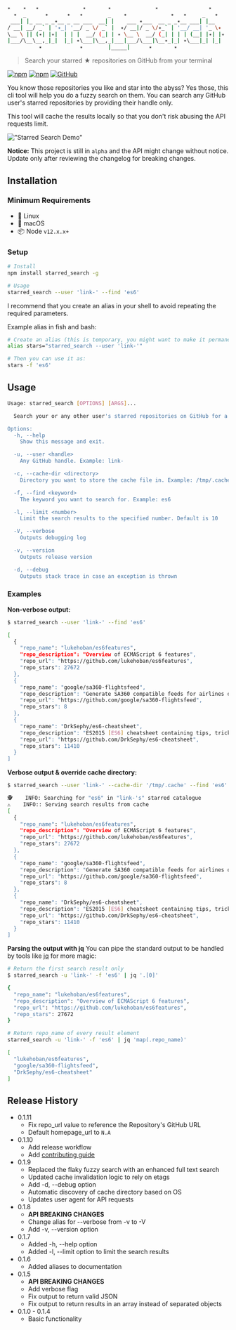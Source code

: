 ```sh
✴    ✴   ✴              ✴       ✴              ✴                ✴
  ✴  _      ✴      ✴   ✴        _    ✴              ✴   ✴     _   ✴  
 ___| |_ __ _ _✴__ _ __ ___  __| |    ___ ✴___  __ _ _✴__ ___| |__  
/ __| __/ _` | '✴_| '__/ _ \/ _` |  ✴/ __|/ _ \/✴_` | '__/ __| '_ \✴
\__ \ || (✴| |✴|  | | |  __/ (_| | ✴ \__ \  __/ (_| | | | (__| |✴| |✴
|___/\__\__,_|_|  |_| ✴\___|\__,_|___|___/\___|\__✴_|_| ✴\___|_| |_|
          ✴            ✴        |_____|      ✴       ✴               
```

> Search your starred ★ repositories on GitHub from your terminal

[![npm](https://img.shields.io/npm/v/starred_search?style=flat-square)](https://www.npmjs.com/package/starred_search) [![npm](https://img.shields.io/npm/dm/starred_search?style=flat-square)](https://www.npmjs.com/package/starred_search) [![GitHub](https://img.shields.io/github/license/link-/starred_search?style=flat-square)](./LICENSE)

You know those repositories you like and star into the abyss? Yes those, this cli tool will help you do a fuzzy search on them. You can search any GitHub user's starred repositories by providing their handle only.

This tool will cache the results locally so that you don't risk abusing the API requests limit.

!["Starred Search Demo"](./_assets/starred_search.gif)

**Notice:** This project is still in `alpha` and the API might change without notice. Update only after reviewing the changelog for breaking changes.

## Installation

### Minimum Requirements

- 🐧 Linux
- 🍎 macOS
- 📦 Node `v12.x.x+`

### Setup

```sh
# Install
npm install starred_search -g

# Usage
starred_search --user 'link-' --find 'es6'
```

I recommend that you create an alias in your shell to avoid repeating the required parameters.

Example alias in fish and bash:

```sh
# Create an alias (this is temporary, you might want to make it permanent)
alias stars="starred_search --user 'link-'"

# Then you can use it as:
stars -f 'es6'
```

## Usage

```sh
Usage: starred_search [OPTIONS] [ARGS]...

  Search your or any other user's starred repositories on GitHub for a keyword.

Options:
  -h, --help
    Show this message and exit.

  -u, --user <handle>
    Any GitHub handle. Example: link-

  -c, --cache-dir <directory>
    Directory you want to store the cache file in. Example: /tmp/.cache

  -f, --find <keyword>
    The keyword you want to search for. Example: es6

  -l, --limit <number>
    Limit the search results to the specified number. Default is 10

  -V, --verbose
    Outputs debugging log

  -v, --version
    Outputs release version

  -d, --debug
    Outputs stack trace in case an exception is thrown
```

### Examples

**Non-verbose output:**

```sh
$ starred_search --user 'link-' --find 'es6'

[
  {
    "repo_name": "lukehoban/es6features",
    "repo_description": "Overview of ECMAScript 6 features",
    "repo_url": "https://github.com/lukehoban/es6features",
    "repo_stars": 27672
  },
  {
    "repo_name": "google/sa360-flightsfeed",
    "repo_description": "Generate SA360 compatible feeds for airlines on BigQuery  :rocket:",
    "repo_url": "https://github.com/google/sa360-flightsfeed",
    "repo_stars": 8
  },
  {
    "repo_name": "DrkSephy/es6-cheatsheet",
    "repo_description": "ES2015 [ES6] cheatsheet containing tips, tricks, best practices and code snippets",
    "repo_url": "https://github.com/DrkSephy/es6-cheatsheet",
    "repo_stars": 11410
  }
]
```

**Verbose output & override cache directory:**

```sh
$ starred_search --user 'link-' --cache-dir '/tmp/.cache' --find 'es6' --verbose

🕵    INFO: Searching for "es6" in "link-'s" starred catalogue
⚠️    INFO:: Serving search results from cache
[
  {
    "repo_name": "lukehoban/es6features",
    "repo_description": "Overview of ECMAScript 6 features",
    "repo_url": "https://github.com/lukehoban/es6features",
    "repo_stars": 27672
  },
  {
    "repo_name": "google/sa360-flightsfeed",
    "repo_description": "Generate SA360 compatible feeds for airlines on BigQuery  :rocket:",
    "repo_url": "https://github.com/google/sa360-flightsfeed",
    "repo_stars": 8
  },
  {
    "repo_name": "DrkSephy/es6-cheatsheet",
    "repo_description": "ES2015 [ES6] cheatsheet containing tips, tricks, best practices and code snippets",
    "repo_url": "https://github.com/DrkSephy/es6-cheatsheet",
    "repo_stars": 11410
  }
]
```

**Parsing the output with jq**
You can pipe the standard output to be handled by tools like [jq](https://stedolan.github.io/jq/) for more magic:

```sh
# Return the first search result only
$ starred_search -u 'link-' -f 'es6' | jq '.[0]'

{
  "repo_name": "lukehoban/es6features",
  "repo_description": "Overview of ECMAScript 6 features",
  "repo_url": "https://github.com/lukehoban/es6features",
  "repo_stars": 27672
}

# Return repo_name of every result element
starred_search -u 'link-' -f 'es6' | jq 'map(.repo_name)'

[
  "lukehoban/es6features",
  "google/sa360-flightsfeed",
  "DrkSephy/es6-cheatsheet"
]
```

## Release History

- 0.1.11
  - Fix repo_url value to reference the Repository's GitHub URL
  - Default homepage_url to `N.A`
- 0.1.10
  - Add release workflow
  - Add [contributing guide](./CONTRIBUTING.md)
- 0.1.9
  - Replaced the flaky fuzzy search with an enhanced full text search
  - Updated cache invalidation logic to rely on etags
  - Add -d, --debug option
  - Automatic discovery of cache directory based on OS
  - Updates user agent for API requests
- 0.1.8
  - **API BREAKING CHANGES**
  - Change alias for --verbose from -v to -V
  - Add -v, --version option
- 0.1.7
  - Added -h, --help option
  - Added -l, --limit option to limit the search results
- 0.1.6
  - Added aliases to documentation
- 0.1.5
  - **API BREAKING CHANGES**
  - Add verbose flag
  - Fix output to return valid JSON
  - Fix output to return results in an array instead of separated objects
- 0.1.0 - 0.1.4
  - Basic functionality
